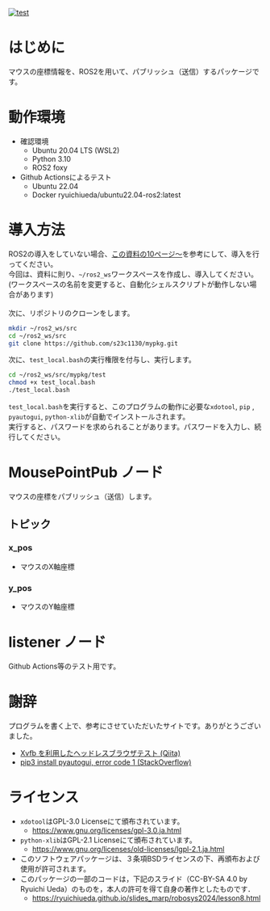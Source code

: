 <!---
  SPDX-FileCopyrightText: 2024 Toki Makabe <s23c1130sm@s.chibakoudai.jp>
  SPDX-License-Identifier:BSD-3-Clause
--->

[![test](https://github.com/s23c1130/mypkg/actions/workflows/test.yml/badge.svg)](https://github.com/s23c1130/mypkg/actions/workflows/test.yml)

# はじめに
マウスの座標情報を、ROS2を用いて、パブリッシュ（送信）するパッケージです。

# 動作環境
- 確認環境
    - Ubuntu 20.04 LTS (WSL2)
    - Python 3.10
    - ROS2 foxy
- Github Actionsによるテスト
    - Ubuntu 22.04
    - Docker ryuichiueda/ubuntu22.04-ros2:latest

# 導入方法
ROS2の導入をしていない場合、[この資料の10ページ～](https://ryuichiueda.github.io/slides_marp/robosys2024/lesson8.html)を参考にして、導入を行ってください。<BR>
今回は、資料に則り、```~/ros2_ws```ワークスペースを作成し、導入してください。(ワークスペースの名前を変更すると、自動化シェルスクリプトが動作しない場合があります)
<BR><BR>
次に、リポジトリのクローンをします。
```bash
mkdir ~/ros2_ws/src
cd ~/ros2_ws/src
git clone https://github.com/s23c1130/mypkg.git
```
次に、```test_local.bash```の実行権限を付与し、実行します。
```bash
cd ~/ros2_ws/src/mypkg/test
chmod +x test_local.bash
./test_local.bash
```

```test_local.bash```を実行すると、このプログラムの動作に必要な```xdotool```,  ```pip``` , ```pyautogui```, ```python-xlib```が自動でインストールされます。<BR>
実行すると、パスワードを求められることがあります。パスワードを入力し、続行してください。

# MousePointPub ノード
マウスの座標をパブリッシュ（送信）します。

## トピック
### x_pos
 - マウスのX軸座標
### y_pos
 - マウスのY軸座標

# listener ノード
Github Actions等のテスト用です。

 # 謝辞
 プログラムを書く上で、参考にさせていただいたサイトです。ありがとうございました。<BR>
 - [Xvfb を利用したヘッドレスブラウザテスト (Qiita)](https://qiita.com/kt3k/items/cea3c6de3c2337004a84)
 - [pip3 install pyautogui, error code 1 (StackOverflow)](https://stackoverflow.com/questions/48103873/pip3-install-pyautogui-error-code-1)

 # ライセンス
 - ```xdotool```はGPL-3.0 Licenseにて頒布されています。
   - https://www.gnu.org/licenses/gpl-3.0.ja.html
 - ```python-xlib```はGPL-2.1 Licenseにて頒布されています。
   - https://www.gnu.org/licenses/old-licenses/lgpl-2.1.ja.html
 - このソフトウェアパッケージは、３条項BSDライセンスの下、再頒布および使用が許可されます。
 - このパッケージの一部のコードは，下記のスライド（CC-BY-SA 4.0 by Ryuichi Ueda）のものを，本人の許可を得て自身の著作としたものです．
   - https://ryuichiueda.github.io/slides_marp/robosys2024/lesson8.html